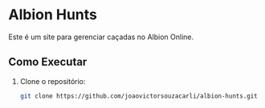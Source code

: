# Albion Hunts

Este é um site para gerenciar caçadas no Albion Online.

## Como Executar

1. Clone o repositório:
   ```bash
   git clone https://github.com/joaovictorsouzacarli/albion-hunts.git
